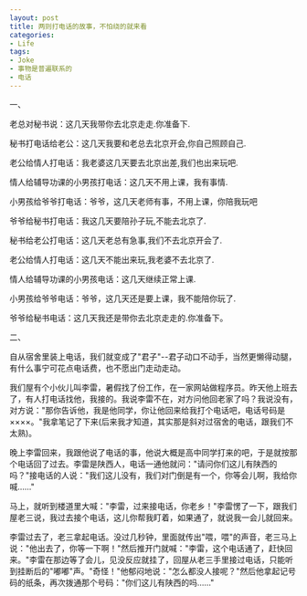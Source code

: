 ```yaml
---
layout: post
title: 两则打电话的故事，不怕绕的就来看
categories:
- Life
tags:
- Joke
- 事物是普遍联系的
- 电话
---
```


一、

老总对秘书说：这几天我带你去北京走走.你准备下.

秘书打电话给老公：这几天我要和老总去北京开会,你自己照顾自己.

老公给情人打电话：我老婆这几天要去北京出差,我们也出来玩吧.

情人给辅导功课的小男孩打电话：这几天不用上课，我有事情.

小男孩给爷爷打电话：爷爷，这几天老师有事，不用上课，你陪我玩吧

爷爷给秘书打电话：我这几天要陪孙子玩,不能去北京了.

秘书给老公打电话：这几天老总有急事,我们不去北京开会了.

老公给情人打电话：这几天不能出来玩,我老婆不去北京了.

情人给辅导功课的小男孩电话：这几天继续正常上课.

小男孩给爷爷电话：爷爷，这几天还是要上课，我不能陪你玩了.

爷爷给秘书电话：这几天我还是带你去北京走走的.你准备下。

二、

自从宿舍里装上电话，我们就变成了"君子"--君子动口不动手，当然更懒得动腿，有什么事宁可花点电话费，也不愿出门走动走动。

我们屋有个小伙儿叫李雷，暑假找了份工作，在一家网站做程序员。昨天他上班去了，有人打电话找他，我接的。我说李雷不在，对方问他回老家了吗？我说没有，对方说："那你告诉他，我是他同学，你让他回来给我打个电话吧，电话号码是××××。"我拿笔记了下来(后来我才知道，其实那是斜对过宿舍的电话，跟我们不太熟)。

晚上李雷回来，我跟他说了电话的事，他说大概是高中同学打来的吧，于是就按那个电话回了过去。李雷是陕西人，电话一通他就问："请问你们这儿有陕西的吗？"接电话的人说："我们这儿没有，我们对门倒是有一个，你等会儿啊，我给你喊……"

马上，就听到楼道里大喊："李雷，过来接电话，你老乡！"李雷愣了一下，跟我们屋老三说，我过去接个电话，这儿你帮我盯着，如果通了，就说我一会儿就回来。

李雷过去了，老三拿起电话。没过几秒钟，里面就传出"喂，喂"的声音，老三马上说："他出去了，你等一下啊！"然后推开门就喊："李雷，这个电话通了，赶快回来。"李雷在那边等了会儿，见没反应就挂了，回屋从老三手里接过电话，只能听到挂断后的"嘟嘟"声。"奇怪！"他郁闷地说："怎么都没人接呢？"然后他拿起记号码的纸条，再次拨通那个号码："你们这儿有陕西的吗……"

